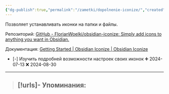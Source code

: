 ```yaml
---
{"dg-publish":true,"permalink":"/zametki/dopolnenie-iconize/","created":"2024-07-13 15:16"}
---
```


Позволяет устанавливать иконки на папки и файлы.

Репозиторий: [GitHub - FlorianWoelki/obsidian-iconize: Simply add icons to anything you want in Obsidian.](https://github.com/FlorianWoelki/obsidian-iconize)

Документация:  [Getting Started | Obsidian Iconize | Obsidian Iconize](https://florianwoelki.github.io/obsidian-iconize/guide/getting-started.html)

- [-] Изучить подробней возможности настроек своих иконок ➕ 2024-07-13 ❌ 2024-08-30

---
> [!urls]- Упоминания:
> - 
